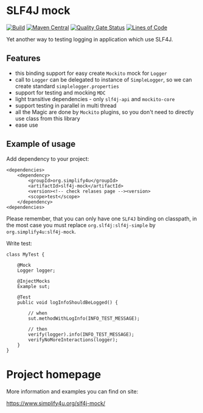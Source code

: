 # SLF4J mock
[![Build](https://github.com/s4u/slf4j-mock/workflows/Build/badge.svg)](https://github.com/s4u/slf4j-mock/actions?query=workflow%3ABuild)
[![Maven Central](https://maven-badges.herokuapp.com/maven-central/org.simplify4u/slf4j-mock/badge.svg)](https://maven-badges.herokuapp.com/maven-central/org.simplify4u/slf4j-mock)
[![Quality Gate Status](https://sonarcloud.io/api/project_badges/measure?project=org.simplify4u%3Aslf4j-mock&metric=alert_status)](https://sonarcloud.io/dashboard?id=org.simplify4u%3Aslf4j-mock)
[![Lines of Code](https://sonarcloud.io/api/project_badges/measure?project=org.simplify4u%3Aslf4j-mock&metric=ncloc)](https://sonarcloud.io/dashboard?id=org.simplify4u%3Aslf4j-mock)

Yet another way to testing logging in application which use SLF4J.

## Features
 - this binding support for easy create `Mockito` mock for `Logger`
 - call to `Logger` can be delegated to instance of `SimpleLogger`,
   so we can create standard `simplelogger.properties` 
 - support for testing and mocking `MDC`
 - light transitive dependencies - only `slf4j-api` and `mockito-core`
 - support testing in parallel in multi thread
 - all the Magic are done by `Mockito` plugins, so you don't need to directly use class from this library
 - ease use
 
## Example of usage

Add dependency to your project:

    <dependencies>
        <dependency>
            <groupId>org.simplify4u</groupId>
            <artifactId>slf4j-mock</artifactId>
            <version><!-- check relases page --><version>  
            <scope>test</scope>        
        </dependency>
    <dependencies>

Please remember, that you can only have one `SLF4J` binding on classpath,
in the most case you must replace `org.slf4j:slf4j-simple` by `org.simplify4u:slf4j-mock`.

Write test:

    class MyTest {

        @Mock
        Logger logger;
    
        @InjectMocks
        Example sut;

        @Test
        public void logInfoShouldBeLogged() {
    
            // when
            sut.methodWithLogInfo(INFO_TEST_MESSAGE);
    
            // then
            verify(logger).info(INFO_TEST_MESSAGE);
            verifyNoMoreInteractions(logger);
        }
    }

# Project homepage

More information and examples you can find on site:

https://www.simplify4u.org/slf4j-mock/

